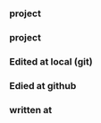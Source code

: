 ### project ###

### project ###

### Edited at local (git)

### Edied at github ###

### written at ###
